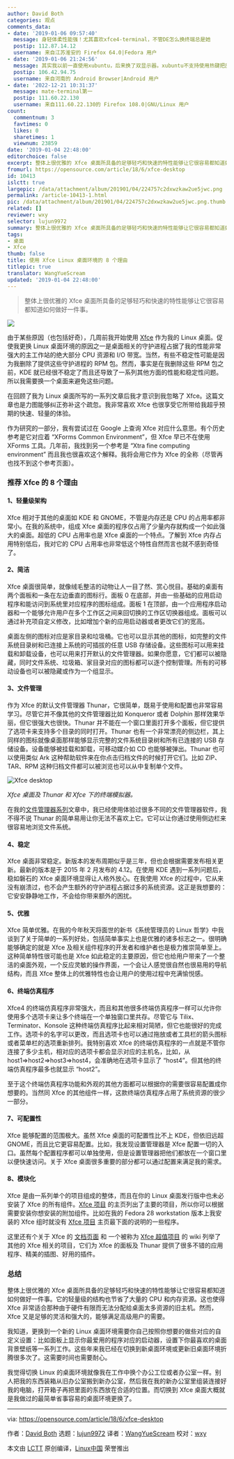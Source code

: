 ```yaml
---
author: David Both
categories: 观点
comments_data:
- date: '2019-01-06 09:57:40'
  message: 身轻体柔性能强！尤其喜欢xfce4-terminal，不管DE怎么换终端总是她
  postip: 112.87.14.12
  username: 来自江苏淮安的 Firefox 64.0|Fedora 用户
- date: '2019-01-06 21:24:56'
  message: 其实我以前一直使用xubuntu，后来换了双显示器。xubuntu不支持使用热键把应用程序窗口在显示器之间移动，必须使用鼠标拖动。就是因此放弃了Xfce。
  postip: 106.42.94.75
  username: 来自河南的 Android Browser|Android 用户
- date: '2022-12-21 10:31:37'
  message: mate-terminal第一
  postip: 111.60.22.130
  username: 来自111.60.22.130的 Firefox 108.0|GNU/Linux 用户
count:
  commentnum: 3
  favtimes: 0
  likes: 0
  sharetimes: 1
  viewnum: 23859
date: '2019-01-04 22:48:00'
editorchoice: false
excerpt: 整体上很优雅的 Xfce 桌面所具备的足够轻巧和快速的特性能够让它很容易都知道如何做好一件事。
fromurl: https://opensource.com/article/18/6/xfce-desktop
id: 10413
islctt: true
largepic: /data/attachment/album/201901/04/224757c2dxwzkaw2ue5jwc.png
permalink: /article-10413-1.html
pic: /data/attachment/album/201901/04/224757c2dxwzkaw2ue5jwc.png.thumb.jpg
related: []
reviewer: wxy
selector: lujun9972
summary: 整体上很优雅的 Xfce 桌面所具备的足够轻巧和快速的特性能够让它很容易都知道如何做好一件事。
tags:
- 桌面
- Xfce
thumb: false
title: 使用 Xfce Linux 桌面环境的 8 个理由
titlepic: true
translator: WangYueScream
updated: '2019-01-04 22:48:00'
---
```



> 
> 整体上很优雅的 Xfce 桌面所具备的足够轻巧和快速的特性能够让它很容易都知道如何做好一件事。
> 
> 
> 


![](/data/attachment/album/201901/04/224757c2dxwzkaw2ue5jwc.png)


由于某些原因（也包括好奇），几周前我开始使用 [Xfce](https://xfce.org/) 作为我的 Linux 桌面。促使我更换 Linux 桌面环境的原因之一是桌面相关的守护进程占据了我的性能非常强大的主工作站的绝大部分 CPU 资源和 I/O 带宽。当然，有些不稳定性可能是因为我删除了提供这些守护进程的 RPM 包。然而，事实是在我删除这些 RPM 包之前，KDE 就已经很不稳定了而且还导致了一系列其他方面的性能和稳定性问题。所以我需要换一个桌面来避免这些问题。


在回顾了我为 Linux 桌面所写的一系列文章后我才意识到我忽略了 Xfce。这篇文章也是力图能够纠正弥补这个疏忽。我非常喜欢 Xfce 也很享受它所带给我超乎预期的快速、轻量的体验。


作为研究的一部分，我有尝试过在 Google 上查询 Xfce 对应什么意思。有个历史参考是它对应着 “XForms Common Environment”，但 Xfce 早已不在使用 XForms 工具。几年前，我找到另一个参考是 “Xtra fine computing environment” 而且我也很喜欢这个解释。我将会用它作为 Xfce 的全称（尽管再也找不到这个参考页面）。


### 推荐 Xfce 的 8 个理由


#### 1、轻量级架构


Xfce 相对于其他的桌面如 KDE 和 GNOME，不管是内存还是 CPU 的占用率都非常小。在我的系统中，组成 Xfce 桌面的程序仅占用了少量内存就构成一个如此强大的桌面。超低的 CPU 占用率也是 Xfce 桌面的一个特点。了解到 Xfce 内存占用特别低后，我对它的 CPU 占用率也非常低这个特性自然而言也就不感到奇怪了。


#### 2、简洁


Xfce 桌面很简单，就像绒毛整洁的动物让人一目了然、赏心悦目。基础的桌面有两个面板和一条在左边垂直的图标行。面板 0 在底部，并由一些基础的应用启动程序和能访问到系统里对应程序的图标组成。面板 1 在顶部，由一个应用程序启动器和一个能够允许用户在多个工作区之间来回切换的工作区切换器组成。面板可以通过补充项自定义修改，比如增加个新的应用启动器或者更改它们的宽高。


桌面左侧的图标对应是家目录和垃圾桶。它也可以显示其他的图标，如完整的文件系统目录树和已连接上系统的可插拔的任意 USB 存储设备。这些图标可以用来挂载和卸载设备，也可以用来打开默认的文件管理器。如果你愿意，它们都可以被隐藏，同时文件系统、垃圾箱、家目录对应的图标都可以逐个控制管理。所有的可移动设备也可以被隐藏或作为一个组显示。


#### 3、文件管理


作为 Xfce 的默认文件管理器 Thunar，它很简单，既易于使用和配置也非常容易学习。尽管它并不像其他的文件管理器比如 Konqueror 或者 Dolphin 那样效果华丽，但它很强大也很快。Thunar 并不能在一个窗口里面打开多个面板，但它提供了选项卡来支持多个目录的同时打开。Thunar 也有一个非常漂亮的侧边栏，其上同样的图标就像桌面那样能够显示完整的文件系统目录树和所有已连接的 USB 存储设备。设备能够被挂载和卸载，可移动媒介如 CD 也能够被弹出。Thunar 也可以使用类似 Ark 这种帮助软件来在你点击归档文件的时候打开它们。比如 ZIP、TAR、RPM 这种归档文件都可以被浏览也可以从中复制单个文件。


![Xfce desktop](/data/attachment/album/201901/04/224833vmmoz16pesulpp7p.png "Xfce desktop")


*Xfce 桌面及 Thunar 和 Xfce 下的终端模拟器。*


在我的[文件管理器系列](https://opensource.com/sitewide-search?search_api_views_fulltext=David%20Both%20File%20managers)文章中，我已经使用体验过很多不同的文件管理器软件，我不得不说 Thunar 的简单易用让你无法不喜欢上它。它可以让你通过使用侧边栏来很容易地浏览文件系统。


#### 4、稳定


Xfce 桌面非常稳定。新版本的发布周期似乎是三年，但也会根据需要发布相关更新。最新的版本是于 2015 年 2 月发布的 4.12。在使用 KDE 遇到一系列问题后，稳如磐石的 Xfce 桌面环境显得让人格外放心。在我使用 Xfce 的过程中，它从来没有崩溃过，也不会产生额外的守护进程占据过多的系统资源。这正是我想要的：它安安静静地工作，不会给你带来额外的困扰。


#### 5、优雅


Xfce 简单优雅。在我的今年秋天将面世的新书《系统管理员的 Linux 哲学》中我谈到了关于简单的一系列好处，包括简单事实上也是优雅的诸多标志之一。很明确能够确定的就是 Xfce 及相关组件程序的开发者和维护者也是极力推崇简单至上。这种简单特性很可能也是 Xfce 如此稳定的主要原因，但它也给用户带来了一个整洁的桌面外观，一个反应灵敏的操作界面，一个会让人感觉很自然也很易用的导航结构，而且 Xfce 整体上的优雅特性也会让用户的使用过程中充满愉悦感。


#### 6、终端仿真程序


Xfce4 的终端仿真程序非常强大，而且和其他很多终端仿真程序一样可以允许你使用多个选项卡来让多个终端在一个单独窗口里共存。尽管它与 Tilix、Terminator、Konsole 这种终端仿真程序比起来相对简陋，但它也能很好的完成工作。选项卡的名字可以更改，而且选项卡也可以通过拖放或者工具栏的箭头图标或者菜单栏的选项重新排列。我特别喜欢 Xfce 的终端仿真程序的一点就是不管你连接了多少主机，相对应的选项卡都会显示对应的主机名，比如，从 host1=>host2=>host3=>host4，会准确地在选项卡显示了 “host4”。但其他的终端仿真程序最多也就显示 “host2”。


至于这个终端仿真程序功能和外观的其他方面都可以根据你的需要很容易配置成你想要的。当然同 Xfce 的其他组件一样，这款终端仿真程序占用了系统资源的很少一部分。


#### 7、可配置性


Xfce 能够配置的范围极大。虽然 Xfce 桌面的可配置性比不上 KDE，但依旧远超 GNOME，而且比它更容易配置。比如，我发现设置管理器是 Xfce 配置一切的入口。虽然每个配置程序都可以单独使用，但是设置管理器把他们都放在一个窗口里以便快速访问。关于 Xfce 桌面很多重要的部分都可以通过配置来满足我的需求。


#### 8、模块化


Xfce 是由一系列单个的项目组成的整体，而且在你的 Linux 桌面发行版中也未必安装了 Xfce 的所有组件。[Xfce 项目](https://xfce.org/projects) 的主页列出了主要的项目，所以你可以根据需要安装你想安装的附加组件。比如在我的 Fedora 28 workstation 版本上我安装的 Xfce 组时就没有 [Xfce 项目](https://xfce.org/projects) 主页最下面的说明的一些程序。


这里还有个关于 Xfce 的 [文档页面](https://docs.xfce.org/) 和 一个被称为 [Xfce 超值项目](https://goodies.xfce.org/) 的 wiki 列举了其他的 Xfce 相关的项目，它们为 Xfce 的面板及 Thunar 提供了很多不错的应用程序、精美的插图、好用的插件。


### 总结


整体上很优雅的 Xfce 桌面所具备的足够轻巧和快速的特性能够让它很容易都知道如何做好一件事。它的轻量级的结构也节省了大量的 CPU 和内存资源。这也使得 Xfce 非常适合那种由于硬件有限而无法分配给桌面太多资源的旧主机。然而，Xfce 又是足够的灵活和强大的，能够满足高级用户的需要。


我知道，更换到一个新的 Linux 桌面环境需要你自己按照你想要的做些对应的自定义设置：比如面板上显示你最爱用的程序对应的启动器，设置下你最喜欢的桌面背景壁纸等一系列工作。这些年来我已经在切换到新桌面环境或更新旧桌面环境折腾很多次了。这需要时间也需要耐心。


我觉得切换 Linux 的桌面环境就像我在工作中换个办公工位或者办公室一样。别人把我的东西装箱从旧办公室搬到新办公室，然后我在我的新办公室里组装连接好我的电脑，打开箱子再把里面的东西放在合适的位置。而切换到 Xfce 桌面大概就是我做过的最简单省事容易的桌面环境更换了。




---


via: <https://opensource.com/article/18/6/xfce-desktop>


作者：[David Both](https://opensource.com/users/dboth) 选题：[lujun9972](https://github.com/lujun9972) 译者：[WangYueScream](https://github.com/WangYueScream) 校对：[wxy](https://github.com/wxy)


本文由 [LCTT](https://github.com/LCTT/TranslateProject) 原创编译，[Linux中国](https://linux.cn/) 荣誉推出